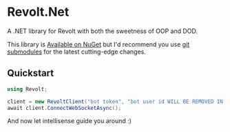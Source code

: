 # Revolt.Net

A .NET library for Revolt with both the sweetness of OOP and DOD.

This library is [Available on NuGet](https://www.nuget.org/packages/Revolt.Net/) but I'd recommend you use [git submodules](https://git-scm.com/book/en/v2/Git-Tools-Submodules) for the latest cutting-edge changes.

## Quickstart
```csharp
using Revolt;

client = new RevoltClient("bot token", "bot user id WILL BE REMOVED IN THE FUTURE");
await client.ConnectWebSocketAsync();
```
And now let intellisense guide you around :)
